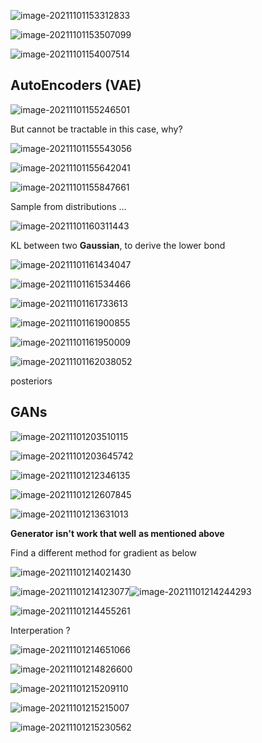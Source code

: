 



![image-20211101153312833](https://chqwer2.github.io/img/Typora/image-20211101153312833.png)

![image-20211101153507099](https://chqwer2.github.io/img/Typora/image-20211101153507099.png)

![image-20211101154007514](https://chqwer2.github.io/img/Typora/image-20211101154007514.png)



## AutoEncoders (VAE)

![image-20211101155246501](https://chqwer2.github.io/img/Typora/image-20211101155246501.png)

But cannot be tractable in this case, why?

![image-20211101155543056](https://chqwer2.github.io/img/Typora/image-20211101155543056.png)

![image-20211101155642041](https://chqwer2.github.io/img/Typora/image-20211101155642041.png)

![image-20211101155847661](https://chqwer2.github.io/img/Typora/image-20211101155847661.png)

Sample from distributions ...

![image-20211101160311443](https://chqwer2.github.io/img/Typora/image-20211101160311443.png)

KL between two **Gaussian**, to derive the lower bond

![image-20211101161434047](https://chqwer2.github.io/img/Typora/image-20211101161434047.png)

![image-20211101161534466](https://chqwer2.github.io/img/Typora/image-20211101161534466.png)

![image-20211101161733613](https://chqwer2.github.io/img/Typora/image-20211101161733613.png)

![image-20211101161900855](https://chqwer2.github.io/img/Typora/image-20211101161900855.png)

![image-20211101161950009](https://chqwer2.github.io/img/Typora/image-20211101161950009.png)

![image-20211101162038052](https://chqwer2.github.io/img/Typora/image-20211101162038052.png)

posteriors

## GANs

![image-20211101203510115](https://chqwer2.github.io/img/Typora/image-20211101203510115.png)

![image-20211101203645742](https://chqwer2.github.io/img/Typora/image-20211101203645742.png)

![image-20211101212346135](https://chqwer2.github.io/img/Typora/image-20211101212346135.png)

![image-20211101212607845](https://chqwer2.github.io/img/Typora/image-20211101212607845.png)

![image-20211101213631013](https://chqwer2.github.io/img/Typora/image-20211101213631013.png)

**Generator isn't work that well** **as mentioned above**

Find a different method for gradient as below

![image-20211101214021430](https://chqwer2.github.io/img/Typora/image-20211101214021430.png)

![image-20211101214123077](https://chqwer2.github.io/img/Typora/image-20211101214123077.png)![image-20211101214244293](https://chqwer2.github.io/img/Typora/image-20211101214244293.png)

![image-20211101214455261](https://chqwer2.github.io/img/Typora/image-20211101214455261.png)

Interperation ?

![image-20211101214651066](https://chqwer2.github.io/img/Typora/image-20211101214651066.png)

![image-20211101214826600](https://chqwer2.github.io/img/Typora/image-20211101214826600.png)

![image-20211101215209110](https://chqwer2.github.io/img/Typora/image-20211101215209110.png)

![image-20211101215215007](https://chqwer2.github.io/img/Typora/image-20211101215215007.png)

![image-20211101215230562](https://chqwer2.github.io/img/Typora/image-20211101215230562.png)


